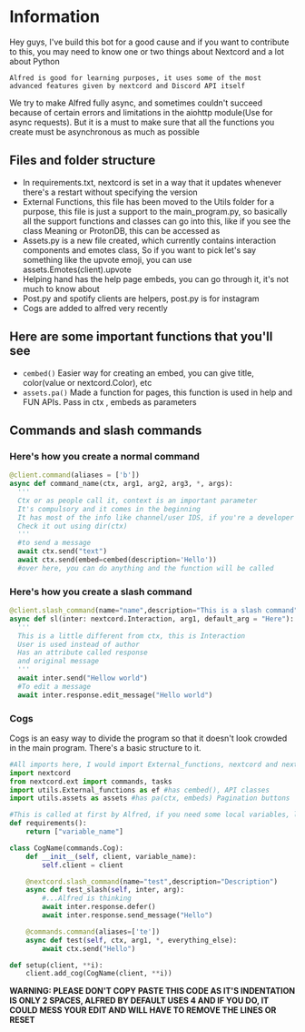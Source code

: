 # Information
Hey guys, I've build this bot for a good cause and if you want to contribute to this, you may need to know one or two things about Nextcord and a lot about Python 

`Alfred is good for learning purposes, it uses some of the most advanced features given by nextcord and Discord API itself` 

We try to make Alfred fully async, and sometimes couldn't succeed because of certain errors and limitations in the aiohttp module(Use for async requests). But it is a must to make sure that all the functions you create must be asynchronous as much as possible


## Files and folder structure
- In requirements.txt, nextcord is set in a way that it updates whenever there's a restart without specifying the version
- External Functions, this file has been moved to the Utils folder for a purpose, this file is just a support to the main_program.py, so basically all the support functions and classes can go into this, like if you see the class Meaning or ProtonDB, this can be accessed as
- Assets.py is a new file created, which currently contains interaction components and emotes class, So if you want to pick let's say something like the upvote emoji, you can use assets.Emotes(client).upvote
- Helping hand has the help page embeds, you can go through it, it's not much to know about
- Post.py and spotify clients are helpers, post.py is for instagram
- Cogs are added to alfred very recently

## Here are some important functions that you'll see
- `cembed()`  Easier way for creating an embed, you can give title, color(value or nextcord.Color), etc
- `assets.pa()`     Made a function for pages, this function is used in help and FUN APIs. Pass in ctx , embeds as parameters

## Commands and slash commands

### Here's how you create a normal command
```py
@client.command(aliases = ['b'])
async def command_name(ctx, arg1, arg2, arg3, *, args):
  '''
  Ctx or as people call it, context is an important parameter
  It's compulsory and it comes in the beginning
  It has most of the info like channel/user IDS, if you're a developer of Alfred
  Check it out using dir(ctx)
  '''
  #to send a message
  await ctx.send("text")
  await ctx.send(embed=cembed(description='Hello'))
  #over here, you can do anything and the function will be called
```

### Here's how you create a slash command
```py
@client.slash_command(name="name",description="This is a slash command")
async def sl(inter: nextcord.Interaction, arg1, default_arg = "Here"):
  '''
  This is a little different from ctx, this is Interaction
  User is used instead of author
  Has an attribute called response
  and original message
  '''
  await inter.send("Hellow world")
  #To edit a message
  await inter.response.edit_message("Hello world")
```

### Cogs
Cogs is an easy way to divide the program so that it doesn't look crowded in the main program. There's a basic structure to it.

```py
#All imports here, I would import External_functions, nextcord and nextcord.ext.commands all that
import nextcord
from nextcord.ext import commands, tasks
import utils.External_functions as ef #has cembed(), API classes
import utils.assets as assets #has pa(ctx, embeds) Pagination buttons

#This is called at first by Alfred, if you need some local variables, like dev_channel, must only be used for passing constants
def requirements():
    return ["variable_name"]

class CogName(commands.Cog):
    def __init__(self, client, variable_name):
        self.client = client

    @nextcord.slash_command(name="test",description="Description")
    async def test_slash(self, inter, arg):
        #...Alfred is thinking
        await inter.response.defer()
        await inter.response.send_message("Hello")

    @commands.command(aliases=['te'])
    async def test(self, ctx, arg1, *, everything_else):
        await ctx.send("Hello")

def setup(client, **i):
    client.add_cog(CogName(client, **i))
```

**WARNING: PLEASE DON'T COPY PASTE THIS CODE AS IT'S INDENTATION IS ONLY 2 SPACES, ALFRED BY DEFAULT USES 4 AND IF YOU DO, IT COULD MESS YOUR EDIT AND WILL HAVE TO REMOVE THE LINES OR RESET** 
